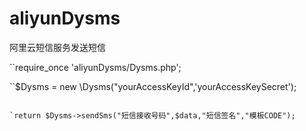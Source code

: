 # aliyunDysms
阿里云短信服务发送短信



``require_once 'aliyunDysms/Dysms.php';

``$Dysms = new \Dysms("yourAccessKeyId",'yourAccessKeySecret');

```$data = array("code"=>"123456")// 短信模板中字段的值

`return $Dysms->sendSms("短信接收号码",$data,"短信签名","模板CODE");
